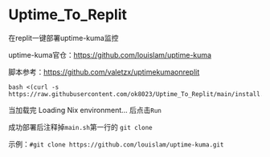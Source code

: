 # Uptime_To_Replit
在replit一键部署uptime-kuma监控

uptime-kuma官仓：https://github.com/louislam/uptime-kuma

脚本参考：https://github.com/valetzx/uptimekumaonreplit

````
bash <(curl -s  https://raw.githubusercontent.com/ok8023/Uptime_To_Replit/main/install.sh)
````

当加载完 Loading Nix environment... 后点击`Run`

成功部署后注释掉`main.sh`第一行的 `git clone`

示例：`#git clone https://github.com/louislam/uptime-kuma.git`
